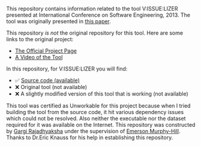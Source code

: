 
This repository contains information related to the tool V:ISSUE:LIZER presented at International Conference on Software Engineering, 2013. The tool was originally presented in [this paper](http://dl.acm.org/citation.cfm?id=2486997).

This repository _is not_ the original repository for this tool. Here are some links to the original project:
* [The Official Project Page](http://thesegalgroup.org/58/vissuelizer-prototype-for-analyzing-distributed-requirements-clarification/)
* [A Video of the Tool](https://www.youtube.com/watch?v=Oy3xvzjy3BQ)

In this repository, for V:ISSUE:LIZER you will find:
* :white_check_mark: [Source code (available)](https://github.com/SoftwareEngineeringToolDemos/ICSE-2013-V-ISSUE-LIZER/tree/master/Source-code)
* :x: Original tool (not available)
* :x: A slightly modified version of this tool that is working (not available)

This tool was certified as Unworkable for this project because when I tried building the tool from the source code, it hit various dependency issues which could not be resolved. Also neither the executable nor the dataset required for it was available on the Internet. 
This repository was constructed by [Gargi Rajadhyaksha](https://github.com/gsrajadh/) under the supervision of [Emerson Murphy-Hill](https://github.com/CaptainEmerson). Thanks to Dr.Eric Knauss for his help in establishing this repository.

